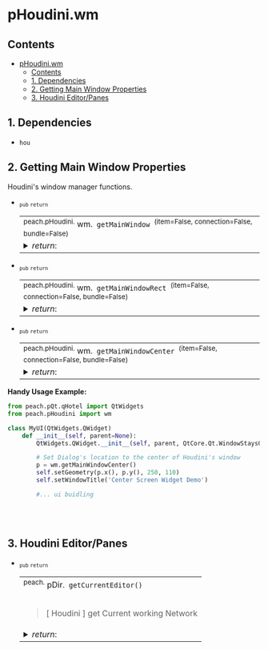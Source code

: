 # pHoudini.wm

## Contents
- [pHoudini.wm](#phoudiniwm)
  - [Contents](#contents)
  - [1. Dependencies](#1-dependencies)
  - [2. Getting Main Window Properties](#2-getting-main-window-properties)
  - [3. Houdini Editor/Panes](#3-houdini-editorpanes)

## 1. Dependencies
- `hou`

## 2. Getting Main Window Properties
Houdini's window manager functions.

<!--///////////////////Function-Table/////////////////////-->
- <sub>`pub` `return`</sub> <!--{ `TAGS` }-->
    <table>
    <tr><td> <!-- [ FUNCTIONS ] -->
    <sup>peach.pHoudini.</sup> wm.<code> getMainWindow </code><sup>(item=False, connection=False, bundle=False)</sup><br>
    </td></tr> 
    <!-- ( /END OF FUNCTIONS ) -->
    <tr><td> <!-- [ RETURN VALUES ] -->
    <details> 
    <summary><i>return</i>: </summary>
    <!--@return-->&rarr; <code>QtWidgets.QWidget</code> Houdini Main window widget
    </detials> 
    </td></tr>
    <!-- ( /END OF RETURN ) -->
    </table>
    <!-- . . . . . . . . . . . . . . . . . . . . . . . .  -->

<!--///////////////////Function-Table/////////////////////-->
- <sub>`pub` `return`</sub> <!--{ `TAGS` }-->
    <table>
    <tr><td> <!-- [ FUNCTIONS ] -->
    <sup>peach.pHoudini.</sup> wm.<code> getMainWindowRect </code><sup>(item=False, connection=False, bundle=False)</sup><br>
    </td></tr> 
    <!-- ( /END OF FUNCTIONS ) -->
    <tr><td> <!-- [ RETURN VALUES ] -->
    <details> 
    <summary><i>return</i>: </summary>
    <!--@return-->&rarr; <code>QtWidgets.QRect</code> Houdini Main window Rectangle
    </detials> 
    </td></tr>
    <!-- ( /END OF RETURN ) -->
    </table>
    <!-- . . . . . . . . . . . . . . . . . . . . . . . .  -->

<!--///////////////////Function-Table/////////////////////-->
- <sub>`pub` `return`</sub> <!--{ `TAGS` }-->
    <table>
    <tr><td> <!-- [ FUNCTIONS ] -->
    <sup>peach.pHoudini.</sup> wm.<code> getMainWindowCenter </code><sup>(item=False, connection=False, bundle=False)</sup><br>
    </td></tr> 
    <!-- ( /END OF FUNCTIONS ) -->
    <tr><td> <!-- [ RETURN VALUES ] -->
    <details> 
    <summary><i>return</i>: </summary>
    <!--@return-->&rarr; <code>QtWidgets.QPoint</code> Houdini Main window Center point
    </detials> 
    </td></tr>
    <!-- ( /END OF RETURN ) -->
    </table>
    <!-- . . . . . . . . . . . . . . . . . . . . . . . .  -->


__Handy Usage Example:__

```python
from peach.pQt.qHotel import QtWidgets
from peach.pHoudini import wm

class MyUI(QtWidgets.QWidget)
    def __init__(self, parent=None):
        QtWidgets.QWidget.__init__(self, parent, QtCore.Qt.WindowStaysOnTopHint)

        # Set Dialog's location to the center of Houdini's window
        p = wm.getMainWindowCenter()
        self.setGeometry(p.x(), p.y(), 250, 110)
        self.setWindowTitle('Center Screen Widget Demo')

        #... ui buidling

```

<br><br>

## 3. Houdini Editor/Panes


<!--///////////////////Function-Table/////////////////////-->
- <sub>`pub` `return`</sub> <!-- `TAGS` -->
    <table>
    <tr><td> <!-- [ FUNCTIONS ] -->
    <sup>peach.</sup> pDir.<code> getCurrentEditor() </code><br><br>
    <blockquote>[ Houdini ] get Current working Network</blockquote>
    <!-- ( /END OF FUNCTIONS ) -->
    <tr><td> <!-- [ RETURN VALUES ] -->
    <details> 
    <summary><i>return</i>: </summary>
    <!--@return-->&rarr; <code> hou.Pane</code>
    </detials> 
    </td></tr>
    <!-- ( /END OF RETURN ) -->
    </table>
    <!-- . . . . . . . . . . . . . . . . . . . . . . . .  -->

